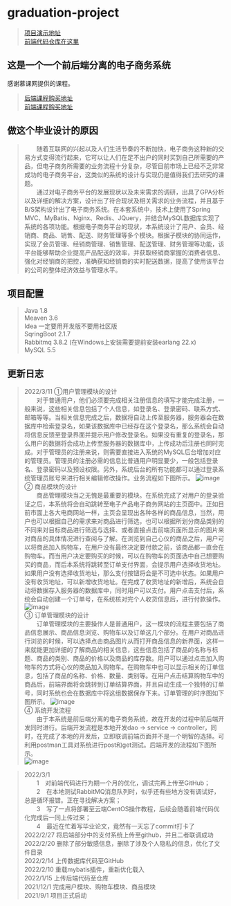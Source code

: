 # graduation-project
  
> [项目演示地址](http://zxygary.com)  
> [前端代码仓库在这里](https://github.com/zxygary/graduation-front)

## 这是一个一个前后端分离的电子商务系统

感谢慕课网提供的课程。
> [后端课程购买地址](https://coding.imooc.com/class/392.html")  
> [前端课程购买地址](https://coding.imooc.com/class/397.html")

## 做这个毕业设计的原因

>&emsp;&emsp;随着互联网的兴起以及人们生活节奏的不断加快，电子商务这种新的交易方式变得流行起来，它可以让人们在足不出户的同时买到自己所需要的产品，但电子商务所需要的业务流程十分复杂，尽管目前市场上已经不乏非常成功的电子商务平台，这类似的系统的设计与实现仍是值得我们去研究的课题。  
>&emsp;&emsp;通过对电子商务平台的发展现状以及未来需求的调研，出具了GPA分析以及详细的解决方案，设计出了符合现状及相关需求的业务流程，并且基于B/S架构设计出了电子商务系统。在本套系统中，技术上使用了Spring MVC、MyBatis、Nginx、Redis、JQuery，并结合MySQL数据库实现了系统的各项功能。根据电子商务平台的现状，本系统设计了用户、会员、经销商、商品、销售、配送、财务管理等多个模块。根据子模块的协同运作，实现了会员管理、经销商管理、销售管理、配送管理、财务管理等功能，该平台能够帮助企业提高产品配送的效率，并获取经销商掌握的消费者信息、强化对经销商的把控，准确获知经销商的实时配送数据，提高了使用该平台的公司的整体经济效益与管理水平。

## 项目配置
> Java 1.8  
> Meaven 3.6  
> Idea 一定要用开发版不要用社区版  
> SqringBoot 2.1.7  
> Rabbitmq 3.8.2 (在Windows上安装需要提前安装earlang 22.x)  
> MySQL 5.5

## 更新日志  
>2022/3/11 ①用户管理模块的设计  
&emsp;&emsp;对于普通用户，他们必须要完成相关注册信息的填写才能完成注册，一般来说，这些相关信息包括了个人信息，如登录名、登录密码、联系方式、邮箱等等。当相关信息完成之后，数据将自动上传至服务器，服务器会在数据库中检索登录名，如果该数据库中已经存在这个登录名，那么系统会自动将信息反馈至登录界面并提示用户修改登录名。如果没有重复的登录名，那么用户的数据将会成功上传至服务器的数据库中，上传成功后注册也同时完成。对于管理员的注册来说，则需要直接进入系统的MySQL后台增加对应的管理员。管理员的注册必需的信息比普通用户明显要少，一般包括登录名、登录密码以及预设权限。另外，系统后台的所有功能都可以通过登录系统管理员账号来进行相关编辑修改操作。业务流程如下图所示。
![image](https://user-images.githubusercontent.com/78685991/157835588-4cce3848-5ec9-43f0-94d8-221e5df205cd.png)  
② 商品模块的设计  
&emsp;&emsp;商品管理模块当之无愧是最重要的模块。在系统完成了对用户的登录验证之后，本系统将会自动跳转至电子产品电子商务网站的主页面中。正如目前市面上各大电商网站一样，主页会呈现出各种各样的商品信息，当然，用户也可以根据自己的需求来对商品进行筛选，也可以根据所划分商品类别的不同来对目标商品进行筛选与选择、或者直接点击前端页面所显示的图片来对商品的具体情况进行查阅与了解。在浏览到自己心仪的商品之后，用户可以将商品加入购物车，在用户没有最终决定要付款之前，该商品都一直会在购物车。而当用户决定要购买的时候，可以在购物车的页面选中自己想要购买的商品，而后本系统将跳转至订单支付界面，会提示用户选择收货地址。如果用户没有选择收货地址，那么支付按钮将会是不可选中状态。如果用户没有收货地址，可以新增收货地址。在完成了收货地址的新增后，系统会自动将数据存入服务器的数据库中，同时用户可以支付。用户点击支付后，系统会自动创建一个订单号，在系统核对完个人收货信息后，进行付款操作。  
![image](https://user-images.githubusercontent.com/78685991/157835873-2b345d2b-8490-4478-944d-aa07e3fa8f24.png)  
③ 订单管理模块的设计  
&emsp;&emsp;订单管理模块的主要操作人是普通用户，这一模块的流程主要包括了商品信息展示、商品信息浏览、购物车以及订单这几个部分。在用户对商品进行浏览的时候，可以选择点击商品图片从而打开商品信息的新界面，这样一来就能更加详细的了解商品的相关信息，这些信息包括了商品的名称与标题、商品的类别、商品的价格以及商品的库存数。用户可以通过点击加入购物车的方式将心仪的商品加入购物车。在购物车中也可以显示相关的订单信息，包括了商品的名称、价格、数量、类别等。在用户点击结算购物车中的商品后，前端界面将会跳转到订单结算界面，并且自动生成一个独特的订单号，同时系统也会在数据库中将这组数据保存下来。订单管理的时序图如下图所示。
![image](https://user-images.githubusercontent.com/78685991/157835990-4f48c789-27bf-4a2e-8bb9-7a194a1d6d51.png)  
④ 系统开发流程  
&emsp;&emsp;由于本系统是前后端分离的电子商务系统，故在开发的过程中前后端开发同时进行。后端开发流程是本地开发dao -> service -> controller，同时，在完成了本地的开发后，立即联调前端页面并不是一个明智的选择。可利用postman工具对系统进行post和get测试。后端开发的流程如下图所示。  
![image](https://user-images.githubusercontent.com/78685991/157836116-3b05690d-07c2-47c6-8f46-c32dfffb154b.png)  

>2022/3/1<br> &emsp;&emsp;1&emsp;对前端代码进行为期一个月的优化，调试完再上传至GitHub；  
          &emsp;&emsp;2&emsp;在本地测试RabbitMQ消息队列时，似乎还有些地方没有调试好，总是循环报错。正在寻找解决方案；  
          &emsp;&emsp;3&emsp;写了一点将部署至云端CentOS操作教程，后续会随着前端代码优化完成后一同上传过来；  
          &emsp;&emsp;4&emsp;最近在忙着写毕业论文，竟然有一天忘了commit打卡了  
>2022/2/27 将后端部分中的支付系统上传至github，并且二者联调成功  
>2022/2/20 删除了部分敏感信息，删除了涉及个人隐私的信息，优化了文件目录  
>2022/2/14 上传数据库代码至GitHub  
>2022/2/10 重载mybatis插件，重新优化载入  
>2022/1/15 上传后端代码至仓库  
>2021/12/1 完成用户模块、购物车模块、商品模块  
>2021/9/1 项目正式启动
